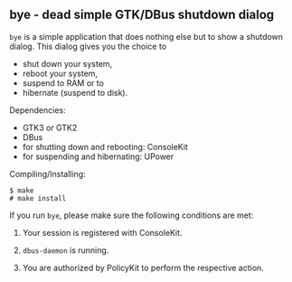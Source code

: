 bye - dead simple GTK/DBus shutdown dialog
------------------------------------------

`bye` is a simple application that does nothing else but to show a shutdown
dialog. This dialog gives you the choice to
* shut down your system,
* reboot your system,
* suspend to RAM or to
* hibernate (suspend to disk).

Dependencies:
* GTK3 or GTK2
* DBus
* for shutting down and rebooting: ConsoleKit
* for suspending and hibernating: UPower

Compiling/Installing:
```
$ make
# make install
```

If you run `bye`, please make sure the following conditions are met:

1. Your session is registered with ConsoleKit.

2. `dbus-daemon` is running.

3. You are authorized by PolicyKit to perform the respective action.

